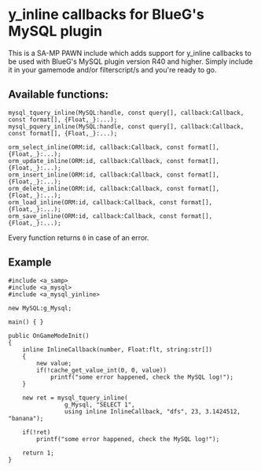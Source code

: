 # y_inline callbacks for BlueG's MySQL plugin
This is a SA-MP PAWN include which adds support for y_inline callbacks to be used with BlueG's MySQL plugin version R40 and higher. Simply include it in your gamemode and/or filterscript/s and you're ready to go.

## Available functions:
```pawn
mysql_tquery_inline(MySQL:handle, const query[], callback:Callback, const format[], {Float,_}:...);
mysql_pquery_inline(MySQL:handle, const query[], callback:Callback, const format[], {Float,_}:...);

orm_select_inline(ORM:id, callback:Callback, const format[], {Float,_}:...);
orm_update_inline(ORM:id, callback:Callback, const format[], {Float,_}:...);
orm_insert_inline(ORM:id, callback:Callback, const format[], {Float,_}:...);
orm_delete_inline(ORM:id, callback:Callback, const format[], {Float,_}:...);
orm_load_inline(ORM:id, callback:Callback, const format[], {Float,_}:...);
orm_save_inline(ORM:id, callback:Callback, const format[], {Float,_}:...);
```
Every function returns `0` in case of an error.

## Example
```pawn
#include <a_samp>
#include <a_mysql>
#include <a_mysql_yinline>

new MySQL:g_Mysql;

main() { }

public OnGameModeInit()
{
	inline InlineCallback(number, Float:flt, string:str[])
	{
		new value;
		if(!cache_get_value_int(0, 0, value))
			printf("some error happened, check the MySQL log!");
	}
	
	new ret = mysql_tquery_inline(
				g_Mysql, "SELECT 1", 
				using inline InlineCallback, "dfs", 23, 3.1424512, "banana");
		
	if(!ret)
		printf("some error happened, check the MySQL log!");
	
	return 1;
}

```
